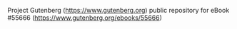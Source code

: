 Project Gutenberg (https://www.gutenberg.org) public repository for
eBook #55666 (https://www.gutenberg.org/ebooks/55666)
